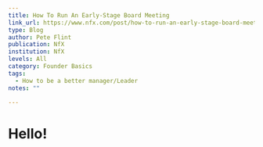 ```yaml
---
title: How To Run An Early-Stage Board Meeting
link_url: https://www.nfx.com/post/how-to-run-an-early-stage-board-meeting/
type: Blog
author: Pete Flint
publication: NfX
institution: NfX
levels: All
category: Founder Basics
tags:
  - How to be a better manager/Leader
notes: ""

---
```


# Hello!

